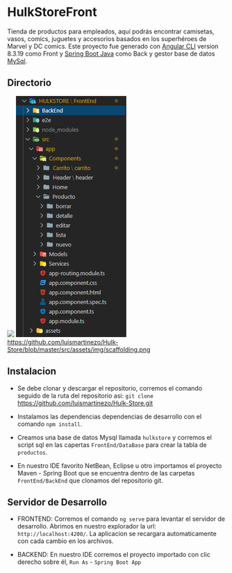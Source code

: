 # HulkStoreFront

Tienda de productos para empleados, aquí podrás encontrar camisetas, vasos, comics, juguetes y accesorios basados en los superhéroes de Marvel y DC comics. Este proyecto fue generado con [Angular CLI](https://github.com/angular/angular-cli) version 8.3.19 como Front y [Spring Boot Java](https://spring.io/projects/spring-boot) como Back  y gestor base de datos [MySql](https://www.mysql.com/).

## Directorio

![](../../../../assets/img/scaffolding.png?raw=true)
![scaffolding](https://github.com/luismartinezo/Hulk-Store/blob/master/src/assets/img/scaffolding.png?raw=true)
https://github.com/luismartinezo/Hulk-Store/blob/master/src/assets/img/scaffolding.png

## Instalacion

- Se debe clonar y descargar el repositorio, corremos el comando seguido de la ruta del repositorio asi: `git clone` https://github.com/luismartinezo/Hulk-Store.git 

- Instalamos las dependencias dependencias de desarrollo con el comando `npm install`.

- Creamos una base de datos Mysql llamada `hulkstore` y corremos el script sql en las capertas `FrontEnd/DataBase` para crear la tabla de `productos`.

- En nuestro IDE favorito NetBean, Eclipse u otro importamos el proyecto Maven - Spring Boot que se encuentra dentro de las carpetas `FrontEnd/BackEnd` que clonamos del repositorio git.


## Servidor de Desarrollo

- FRONTEND: Corremos el comando `ng serve` para levantar el servidor de desarrollo. Abrimos en nuestro explorador la url: `http://localhost:4200/`. La aplicacion se recargara automaticamente con cada cambio en los archivos.

- BACKEND: En nuestro IDE corremos el proyecto importado con clic derecho sobre él, `Run As` - `Spring Boot App`



